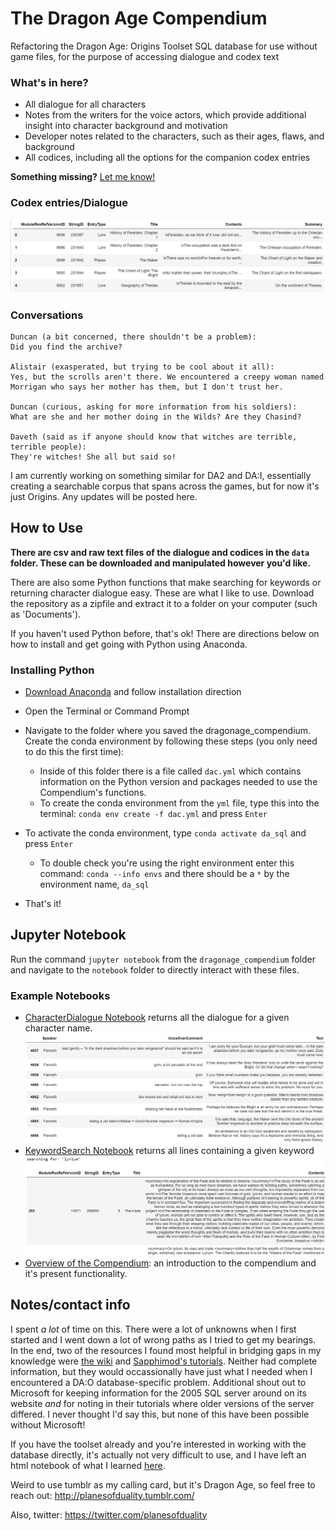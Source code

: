 # The Dragon Age Compendium
Refactoring the Dragon Age: Origins Toolset SQL database for use without game files, for the purpose of accessing dialogue and codex text

### What's in here?
- All dialogue for all characters
- Notes from the writers for the voice actors, which provide additional insight into character background and motivation
- Developer notes related to the characters, such as their ages, flaws, and background
- All codices, including all the options for the companion codex entries 

**Something missing?** [Let me know!](https://twitter.com/planesofduality)

### Codex entries/Dialogue

![codex](https://github.com/pod7/dragonage_compendium/blob/master/screenshots/clean_codex.PNG)

### Conversations

```
Duncan (a bit concerned, there shouldn't be a problem):
Did you find the archive?

Alistair (exasperated, but trying to be cool about it all):
Yes, but the scrolls aren't there. We encountered a creepy woman named Morrigan who says her mother has them, but I don't trust her.

Duncan (curious, asking for more information from his soldiers):
What are she and her mother doing in the Wilds? Are they Chasind?

Daveth (said as if anyone should know that witches are terrible, terrible people):
They're witches! She all but said so!

```

I am currently working on something similar for DA2 and DA:I, essentially creating a searchable corpus that spans across the games, but for now it's just Origins. Any updates will be posted here.

## How to Use

**There are csv and raw text files of the dialogue and codices in the `data` folder. These can be downloaded and manipulated however you'd like.**

There are also some Python functions that make searching for keywords or returning character dialogue easy. These are what I like to use. Download the repository as a zipfile and extract it to a folder on your computer (such as 'Documents'). 

If you haven't used Python before, that's ok! There are directions below on how to install and get going with Python using Anaconda.

### Installing Python

* [Download Anaconda](https://www.anaconda.com/products/individual) and follow installation direction
* Open the Terminal or Command Prompt


* Navigate to the folder where you saved the dragonage_compendium. Create the conda environment by following these steps (you only need to do this the first time):
  - Inside of this folder there is a file called `dac.yml` which contains information on the Python version and packages needed to use the Compendium's functions. 
  - To create the conda environment from the `yml` file, type this into the terminal: `conda env create -f dac.yml` and press `Enter`
* To activate the conda environment, type `conda activate da_sql` and press `Enter`
  - To double check you're using the right environment enter this command: `conda --info envs` and there should be a `*` by the environment name, `da_sql`
* That's it!

## Jupyter Notebook

Run the command `jupyter notebook` from the `dragonage_compendium` folder and navigate to the `notebook` folder to directly interact with these files. 

### Example Notebooks
  - [CharacterDialogue Notebook](https://github.com/pod7/dragonage_compendium/tree/master/notebooks/origins) returns all the dialogue for a given character name.
![Flemeth_DB](https://github.com/pod7/dragonage_compendium/blob/master/screenshots/char_dialogue_flemeth2.PNG)
  - [KeywordSearch Notebook](https://github.com/pod7/dragonage_compendium/tree/master/notebooks/origins) returns all lines containing a given keyword
![Search](https://github.com/pod7/dragonage_compendium/blob/master/screenshots/keyword_search.PNG)
  - [Overview of the Compendium](https://github.com/pod7/dragonage_compendium/tree/master/notebooks/origins): an introduction to the compendium and it's present functionality. 

## Notes/contact info

I spent *a lot* of time on this. There were a lot of unknowns when I first started and I went down a lot of wrong paths as I tried to get my bearings. In the end, two of the resources I found most helpful in bridging gaps in my knowledge were [the wiki](http://www.datoolset.net/wiki/Main_Page) and [Sapphimod's tutorials](https://sapphimods.me/tutorials/dialogue-modding-pt-1/). Neither had complete information, but they would occassionally have just what I needed when I encountered a DA:O database-specific problem. Additional shout out to Microsoft for keeping information for the 2005 SQL server around on its website *and* for noting in their tutorials where older versions of the server differed. I never thought I'd say this, but none of this have been possible without Microsoft! 

If you have the toolset already and you're interested in working with the database directly, it's actually not very difficult to use, and I have left an html notebook of what I learned [here](https://github.com/pod7/dragonage_compendium/blob/master/notebooks/origins/exported_notebooks/origins_exploration_html.html). 


Weird to use tumblr as my calling card, but it's Dragon Age, so feel free to reach out: http://planesofduality.tumblr.com/

Also, twitter: https://twitter.com/planesofduality


